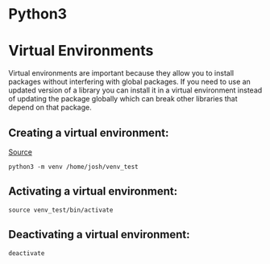 # Python3

# Virtual Environments

Virtual environments are important because they allow you to install packages without interfering with global packages. If you need to use an updated version of a library you can install it in a virtual environment instead of updating the package globally which can break other libraries that depend on that package.

## Creating a virtual environment:
[Source](https://docs.python.org/3/library/venv.html#creating-virtual-environments)
```
python3 -m venv /home/josh/venv_test
```

## Activating a virtual environment:
```
source venv_test/bin/activate
```

## Deactivating a virtual environment:
```
deactivate
```
